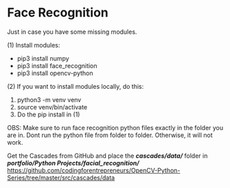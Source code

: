 
# Face Recognition

Just in case you have some missing modules.

(1) Install modules:

  - pip3 install numpy
  - pip3 install face_recognition
  - pip3 install opencv-python

(2) If you want to install modules locally, do this:

  1. python3 -m venv venv
  2. source venv/bin/activate
  3. Do the pip install in (1)

OBS: Make sure to run face recognition python files exactly in the folder you are in. Dont run the python file from folder to folder. Otherwise, it will not work.

Get the Cascades from GitHub and place the ***cascades/data/*** folder in ***portfolio/Python Projects/facial_recognition/***
https://github.com/codingforentrepreneurs/OpenCV-Python-Series/tree/master/src/cascades/data
